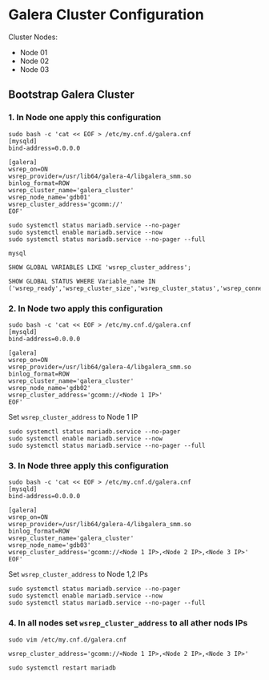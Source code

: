 # Galera Cluster Configuration

Cluster Nodes:
- Node 01 
- Node 02
- Node 03

<!-- ## 5. Configure the MariaDB for Galera Clustering

Edit the /etc/my.cnf.d/galera.cnf

```
cat << EOF >> /etc/my.cnf.d/galera.cnf
[mysqld]
datadir=/var/lib/mysql
socket=/var/lib/mysql/mysql.sock
user=mysql
binlog_format=ROW
bind-address=0.0.0.0
default_storage_engine=innodb
innodb_autoinc_lock_mode=2
innodb_flush_log_at_trx_commit=0
innodb_buffer_pool_size=122M
wsrep_provider=/usr/lib/libgalera_smm.so
wsrep_provider_options="gcache.size=300M; gcache.page_size=300M"
wsrep_cluster_name="example_cluster"
wsrep_cluster_address="gcomm://IP.node1,IP.node2,IP.node3"
wsrep_sst_method=rsync

[mysql_safe]
log-error=/var/log/mysqld.log
pid-file=/var/run/mysqld/mysqld.pid
```
-->

## Bootstrap Galera Cluster

### 1. In Node one apply this configuration
```
sudo bash -c 'cat << EOF > /etc/my.cnf.d/galera.cnf
[mysqld]
bind-address=0.0.0.0

[galera]
wsrep_on=ON
wsrep_provider=/usr/lib64/galera-4/libgalera_smm.so 
binlog_format=ROW 
wsrep_cluster_name='galera_cluster' 
wsrep_node_name='gdb01' 
wsrep_cluster_address='gcomm://'
EOF'
```

```
sudo systemctl status mariadb.service --no-pager
sudo systemctl enable mariadb.service --now
sudo systemctl status mariadb.service --no-pager --full
```


```
mysql
```

```
SHOW GLOBAL VARIABLES LIKE 'wsrep_cluster_address';
```

```
SHOW GLOBAL STATUS WHERE Variable_name IN ('wsrep_ready','wsrep_cluster_size','wsrep_cluster_status','wsrep_connected');
```

### 2. In Node two apply this configuration 

```
sudo bash -c 'cat << EOF > /etc/my.cnf.d/galera.cnf
[mysqld]
bind-address=0.0.0.0

[galera]
wsrep_on=ON
wsrep_provider=/usr/lib64/galera-4/libgalera_smm.so 
binlog_format=ROW 
wsrep_cluster_name='galera_cluster' 
wsrep_node_name='gdb02' 
wsrep_cluster_address='gcomm://<Node 1 IP>'
EOF'
```
Set `wsrep_cluster_address` to Node 1 IP

```
sudo systemctl status mariadb.service --no-pager
sudo systemctl enable mariadb.service --now
sudo systemctl status mariadb.service --no-pager --full
```

### 3. In Node three apply this configuration 

```
sudo bash -c 'cat << EOF > /etc/my.cnf.d/galera.cnf
[mysqld]
bind-address=0.0.0.0

[galera]
wsrep_on=ON
wsrep_provider=/usr/lib64/galera-4/libgalera_smm.so 
binlog_format=ROW 
wsrep_cluster_name='galera_cluster' 
wsrep_node_name='gdb03' 
wsrep_cluster_address='gcomm://<Node 1 IP>,<Node 2 IP>,<Node 3 IP>'
EOF'
```
Set `wsrep_cluster_address` to Node 1,2 IPs

```
sudo systemctl status mariadb.service --no-pager
sudo systemctl enable mariadb.service --now
sudo systemctl status mariadb.service --no-pager --full
```

### 4. In all nodes set `wsrep_cluster_address` to all ather nods IPs

```
sudo vim /etc/my.cnf.d/galera.cnf
```
```
wsrep_cluster_address='gcomm://<Node 1 IP>,<Node 2 IP>,<Node 3 IP>'
```

```
sudo systemctl restart mariadb
```